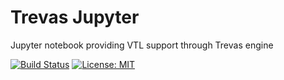 # Trevas Jupyter

Jupyter notebook providing VTL support through Trevas engine

[![Build Status](https://github.com/InseeFrLab/Trevas-Jupyter/actions/workflows/ci.yml/badge.svg)](https://github.com/InseeFrLab/Trevas-Jupyter/actions/workflows/ci.yml)
[![License: MIT](https://img.shields.io/badge/License-MIT-blue.svg)](https://opensource.org/licenses/MIT)